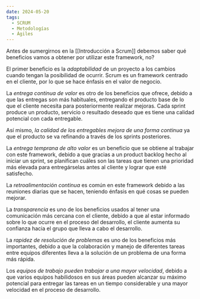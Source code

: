 ```yaml
---
date: 2024-05-20
tags:
  - SCRUM
  - Metodologías
  - Ágiles
---
```


Antes de sumergirnos en la [[Introducción a Scrum]] debemos saber qué beneficios vamos a obtener por utilizar este framework, no?

El primer beneficio es la *adaptabilidad* de un proyecto a los cambios cuando tengan la posibilidad de ocurrir. Scrum es un framework centrado en el cliente, por lo que se hace énfasis en el valor de negocio.

La *entrega continua de valor* es otro de los beneficios que ofrece, debido a que las entregas son más habituales, entregando el producto base de lo que el cliente necesita para posteriormente realizar mejoras. Cada sprint produce un producto, servicio o resultado deseado que es tiene una calidad potencial con cada entregable.

Así mismo, *la calidad de los entregables mejora de una forma continua* ya que el producto se va refinando a través de los sprints posteriores.

La *entrega temprana de alto valor* es un beneficio que se obtiene al trabajar con este framework, debido a que gracias a un product backlog hecho al iniciar un sprint, se planifican cuáles son las tareas que tienen una prioridad más elevada para entregárselas antes al cliente y lograr que esté satisfecho.

La *retroalimentación continua* es común en este framework debido a las reuniones diarias que se hacen, teniendo énfasis en qué cosas se pueden mejorar.

La *transparencia* es uno de los beneficios usados al tener una comunicación más cercana con el cliente, debido a que al estar informado sobre lo que ocurre en el proceso del desarrollo, el cliente aumenta su confianza hacia el grupo que lleva a cabo el desarrollo.

La *rapidez de resolución de problemas* es uno de los beneficios más importantes, debido a que la colaboración y manejo de diferentes tareas entre equipos diferentes lleva a la solución de un problema de una forma más rápida.

Los *equipos de trabajo pueden trabajar a una mayor velocidad*, debido a que varios equipos habilidosos en sus áreas pueden alcanzar su máximo potencial para entregar las tareas en un tiempo considerable y una mayor velocidad en el proceso de desarrollo.